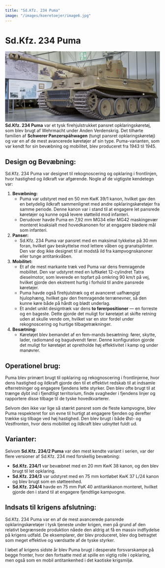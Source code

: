 ```yaml
---
title: "Sd.Kfz. 234 Puma"
image: "/images/koeretoejer/image6.jpg"
---
```

# Sd.Kfz. 234 Puma

![Et billede, der indeholder militærkøretøj, transport, Kampvogn, udendørsAutomatisk genereret beskrivelse](../../../public/images/koeretoejer/image6.jpg)
 **Sd.Kfz. 234 Puma** var et tysk firehjulstrukket pansret opklaringskøretøj, som blev brugt af Wehrmacht under Anden Verdenskrig. Det tilhørte familien af **Schwerer Panzerspähwagen** (tungt pansret opklaringskøretøj) og var en af de mest avancerede køretøjer af sin type. Puma-varianten, som var kendt for sin bevæbning og mobilitet, blev produceret fra 1943 til 1945\.

## Design og Bevæbning:

Sd.Kfz. 234 Puma var designet til rekognoscering og opklaring i frontlinjen, hvor hastighed og ildkraft var afgørende. Nogle af de vigtigste kendetegn var:

1. **Bevæbning:**  
   * Puma var udstyret med en 50 mm KwK 39/1 kanon, hvilket gav den en betydelig ildkraft sammenlignet med andre opklaringskøretøjer fra samme periode. Denne kanon var i stand til at engagere let pansrede køretøjer og kunne også levere støtteild mod infanteri.  
   * Derudover havde Puma en 7,92 mm MG34 eller MG42 maskingevær monteret koaksialt med hovedkanonen for at engagere blødere mål som infanteri.  
2. **Panser:**  
   * Sd.Kfz. 234 Puma var pansret med en maksimal tykkelse på 30 mm foran, hvilket gav beskyttelse mod lettere våben og granatsplinter. Den var dog ikke designet til at modstå ild fra kampvognskanoner eller tunge antitankvåben.  
3. **Mobilitet:**  
   * Et af de mest markante træk ved Puma var dens fremragende mobilitet. Den var udstyret med en luftkølet 12-cylindret Tatra dieselmotor, som leverede en topfart på omkring 90 km/t på vej, hvilket gjorde den ekstremt hurtig i forhold til andre pansrede køretøjer.  
   * Puma havde også firehjulstræk og et avanceret uafhængigt hjulophæng, hvilket gav den fremragende terrænevner, så den kunne køre både på hårdt og blødt underlag.  
   * Et andet unikt designtræk var dens **to førerpositioner** — en forreste og en bageste. Dette gjorde det muligt for køretøjet at skifte retning uden at skulle vende om, hvilket var en stor fordel under rekognoscering og hurtige tilbagetrækninger.  
4. **Besætning:**  
   * Køretøjet blev bemandet af en fem-mands besætning: fører, skytte, lader, radiomand og bagudvendt fører. Denne konfiguration gjorde det muligt for køretøjet at opretholde høj effektivitet i kamp og under manøvrer.

## Operationel brug:

Puma blev primært brugt til opklaring og rekognoscering i frontlinjerne, hvor dens hastighed og ildkraft gjorde den til et effektivt redskab til at indsamle efterretninger og engagere fjendens lette styrker. Den blev ofte brugt til at trænge dybt ind i fjendtligt territorium, finde svagheder i fjendens linjer og rapportere disse tilbage til de tyske hovedkvarterer.

Selvom den ikke var lige så stærkt pansret som de fleste kampvogne, blev Puma respekteret for sin evne til hurtigt at engagere fjenden og derefter trække sig tilbage ved høj hastighed. Den blev brugt i både Øst- og Vestfronten, hvor dens mobilitet og ildkraft blev udnyttet fuldt ud.

## Varianter:

Selvom **Sd.Kfz. 234/2 Puma** var den mest kendte variant i serien, var der flere versioner af Sd.Kfz. 234 med forskellig bevæbning:

* **Sd.Kfz. 234/1** var bevæbnet med en 20 mm KwK 38 kanon, og den blev brugt til let opklaring.  
* **Sd.Kfz. 234/3** var udstyret med en 75 mm kortløbet KwK 37 L/24 kanon og blev brugt som en støtteenhed.  
* **Sd.Kfz. 234/4** havde en 75 mm PaK 40 antitankkanon monteret, hvilket gjorde den i stand til at engagere fjendtlige kampvogne.

## Indsats til krigens afslutning:

Sd.Kfz. 234 Puma var en af de mest avancerede pansrede opklaringskøretøjer i tysk tjeneste under krigen, men på grund af den relativt begrænsede produktion nåede den aldrig at få en massiv indflydelse på krigens udfald. De eksemplarer, der blev produceret, blev dog betragtet som meget effektive og værdsatte af de tyske styrker.

I løbet af krigens sidste år blev Puma brugt i desperate forsvarskampe på begge fronter, hvor den fortsatte med at spille en vigtig rolle i opklaring, men også som en mobil antitankenhed i det kaotiske krigsmiljø.